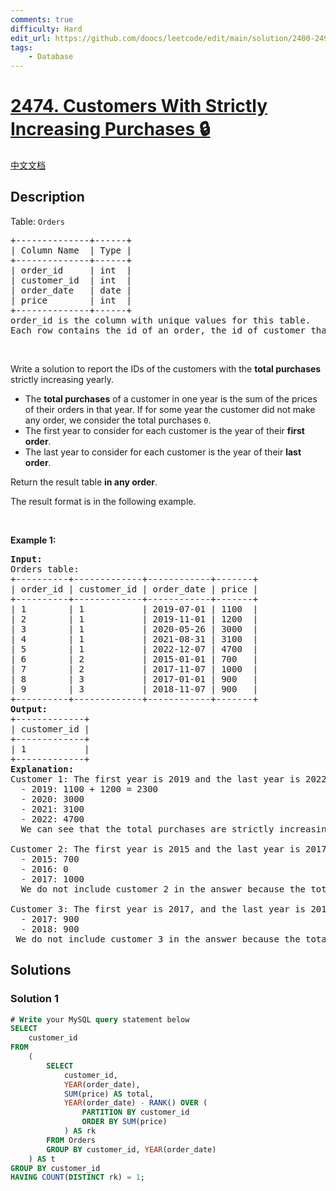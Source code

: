 ```yaml
---
comments: true
difficulty: Hard
edit_url: https://github.com/doocs/leetcode/edit/main/solution/2400-2499/2474.Customers%20With%20Strictly%20Increasing%20Purchases/README_EN.md
tags:
    - Database
---
```


<!-- problem:start -->

# [2474. Customers With Strictly Increasing Purchases 🔒](https://leetcode.com/problems/customers-with-strictly-increasing-purchases)

[中文文档](/solution/2400-2499/2474.Customers%20With%20Strictly%20Increasing%20Purchases/README.md)

## Description

<p>Table: <code>Orders</code></p>

<pre>
+--------------+------+
| Column Name  | Type |
+--------------+------+
| order_id     | int  |
| customer_id  | int  |
| order_date   | date |
| price        | int  |
+--------------+------+
order_id is the column with unique values for this table.
Each row contains the id of an order, the id of customer that ordered it, the date of the order, and its price.
</pre>

<p>&nbsp;</p>

<p>Write a solution to report the IDs of the customers with the <strong>total purchases</strong> strictly increasing yearly.</p>

<ul>
	<li>The <strong>total purchases</strong> of a customer in one year is the sum of the prices of their orders in that year. If for some year the customer did not make any order, we consider the total purchases <code>0</code>.</li>
	<li>The first year to consider for each customer is the year of their <strong>first order</strong>.</li>
	<li>The last year to consider for each customer is the year of their <strong>last order</strong>.</li>
</ul>

<p>Return the result table <strong>in any order</strong>.</p>

<p>The result format is in the following example.</p>

<p>&nbsp;</p>
<p><strong class="example">Example 1:</strong></p>

<pre>
<strong>Input:</strong> 
Orders table:
+----------+-------------+------------+-------+
| order_id | customer_id | order_date | price |
+----------+-------------+------------+-------+
| 1        | 1           | 2019-07-01 | 1100  |
| 2        | 1           | 2019-11-01 | 1200  |
| 3        | 1           | 2020-05-26 | 3000  |
| 4        | 1           | 2021-08-31 | 3100  |
| 5        | 1           | 2022-12-07 | 4700  |
| 6        | 2           | 2015-01-01 | 700   |
| 7        | 2           | 2017-11-07 | 1000  |
| 8        | 3           | 2017-01-01 | 900   |
| 9        | 3           | 2018-11-07 | 900   |
+----------+-------------+------------+-------+
<strong>Output:</strong> 
+-------------+
| customer_id |
+-------------+
| 1           |
+-------------+
<strong>Explanation:</strong> 
Customer 1: The first year is 2019 and the last year is 2022
  - 2019: 1100 + 1200 = 2300
  - 2020: 3000
  - 2021: 3100
  - 2022: 4700
  We can see that the total purchases are strictly increasing yearly, so we include customer 1 in the answer.

Customer 2: The first year is 2015 and the last year is 2017
  - 2015: 700
  - 2016: 0
  - 2017: 1000
  We do not include customer 2 in the answer because the total purchases are not strictly increasing. Note that customer 2 did not make any purchases in 2016.

Customer 3: The first year is 2017, and the last year is 2018
  - 2017: 900
  - 2018: 900
 We do not include customer 3 in the answer because the total purchases are not strictly increasing.
</pre>

## Solutions

<!-- solution:start -->

### Solution 1

<!-- tabs:start -->

```sql
# Write your MySQL query statement below
SELECT
    customer_id
FROM
    (
        SELECT
            customer_id,
            YEAR(order_date),
            SUM(price) AS total,
            YEAR(order_date) - RANK() OVER (
                PARTITION BY customer_id
                ORDER BY SUM(price)
            ) AS rk
        FROM Orders
        GROUP BY customer_id, YEAR(order_date)
    ) AS t
GROUP BY customer_id
HAVING COUNT(DISTINCT rk) = 1;
```

<!-- tabs:end -->

<!-- solution:end -->

<!-- problem:end -->
